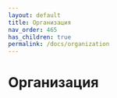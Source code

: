 ```yaml
---
layout: default
title: Организация
nav_order: 465
has_children: true
permalink: /docs/organization
---
```


# Организация
